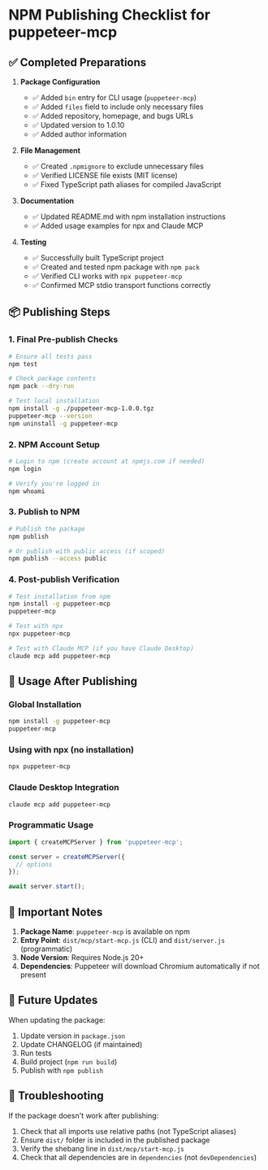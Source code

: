 # NPM Publishing Checklist for puppeteer-mcp

## ✅ Completed Preparations

1. **Package Configuration**
   - ✅ Added `bin` entry for CLI usage (`puppeteer-mcp`)
   - ✅ Added `files` field to include only necessary files
   - ✅ Added repository, homepage, and bugs URLs
   - ✅ Updated version to 1.0.10
   - ✅ Added author information

2. **File Management**
   - ✅ Created `.npmignore` to exclude unnecessary files
   - ✅ Verified LICENSE file exists (MIT license)
   - ✅ Fixed TypeScript path aliases for compiled JavaScript

3. **Documentation**
   - ✅ Updated README.md with npm installation instructions
   - ✅ Added usage examples for npx and Claude MCP

4. **Testing**
   - ✅ Successfully built TypeScript project
   - ✅ Created and tested npm package with `npm pack`
   - ✅ Verified CLI works with `npx puppeteer-mcp`
   - ✅ Confirmed MCP stdio transport functions correctly

## 📦 Publishing Steps

### 1. Final Pre-publish Checks

```bash
# Ensure all tests pass
npm test

# Check package contents
npm pack --dry-run

# Test local installation
npm install -g ./puppeteer-mcp-1.0.0.tgz
puppeteer-mcp --version
npm uninstall -g puppeteer-mcp
```

### 2. NPM Account Setup

```bash
# Login to npm (create account at npmjs.com if needed)
npm login

# Verify you're logged in
npm whoami
```

### 3. Publish to NPM

```bash
# Publish the package
npm publish

# Or publish with public access (if scoped)
npm publish --access public
```

### 4. Post-publish Verification

```bash
# Test installation from npm
npm install -g puppeteer-mcp
puppeteer-mcp

# Test with npx
npx puppeteer-mcp

# Test with Claude MCP (if you have Claude Desktop)
claude mcp add puppeteer-mcp
```

## 🚀 Usage After Publishing

### Global Installation

```bash
npm install -g puppeteer-mcp
puppeteer-mcp
```

### Using with npx (no installation)

```bash
npx puppeteer-mcp
```

### Claude Desktop Integration

```bash
claude mcp add puppeteer-mcp
```

### Programmatic Usage

```javascript
import { createMCPServer } from 'puppeteer-mcp';

const server = createMCPServer({
  // options
});

await server.start();
```

## 📝 Important Notes

1. **Package Name**: `puppeteer-mcp` is available on npm
2. **Entry Point**: `dist/mcp/start-mcp.js` (CLI) and `dist/server.js` (programmatic)
3. **Node Version**: Requires Node.js 20+
4. **Dependencies**: Puppeteer will download Chromium automatically if not present

## 🔄 Future Updates

When updating the package:

1. Update version in `package.json`
2. Update CHANGELOG (if maintained)
3. Run tests
4. Build project (`npm run build`)
5. Publish with `npm publish`

## 🐛 Troubleshooting

If the package doesn't work after publishing:

1. Check that all imports use relative paths (not TypeScript aliases)
2. Ensure `dist/` folder is included in the published package
3. Verify the shebang line in `dist/mcp/start-mcp.js`
4. Check that all dependencies are in `dependencies` (not `devDependencies`)
